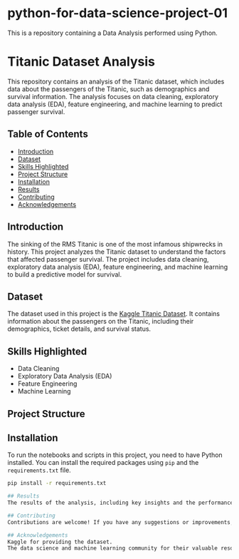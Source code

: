 # python-for-data-science-project-01
This is a repository containing a Data Analysis performed using Python.

# Titanic Dataset Analysis

This repository contains an analysis of the Titanic dataset, which includes data about the passengers of the Titanic, such as demographics and survival information. The analysis focuses on data cleaning, exploratory data analysis (EDA), feature engineering, and machine learning to predict passenger survival.

## Table of Contents

- [Introduction](#introduction)
- [Dataset](#dataset)
- [Skills Highlighted](#skills-highlighted)
- [Project Structure](#project-structure)
- [Installation](#installation)
- [Results](#results)
- [Contributing](#contributing)
- [Acknowledgements](#acknowledgements)

## Introduction

The sinking of the RMS Titanic is one of the most infamous shipwrecks in history. This project analyzes the Titanic dataset to understand the factors that affected passenger survival. The project includes data cleaning, exploratory data analysis (EDA), feature engineering, and machine learning to build a predictive model for survival.

## Dataset

The dataset used in this project is the [Kaggle Titanic Dataset](https://www.kaggle.com/datasets/yasserh/titanic-dataset). It contains information about the passengers on the Titanic, including their demographics, ticket details, and survival status.

## Skills Highlighted

- Data Cleaning
- Exploratory Data Analysis (EDA)
- Feature Engineering
- Machine Learning

## Project Structure

## Installation

To run the notebooks and scripts in this project, you need to have Python installed. You can install the required packages using `pip` and the `requirements.txt` file.

```bash
pip install -r requirements.txt

## Results
The results of the analysis, including key insights and the performance of the predictive models, are documented in the notebooks and summarized in the Results section.

## Contributing
Contributions are welcome! If you have any suggestions or improvements, please create a pull request or open an issue.

## Acknowledgements
Kaggle for providing the dataset.
The data science and machine learning community for their valuable resources and tutorials.
